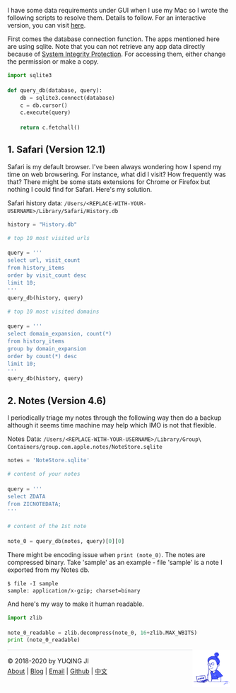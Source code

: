 I have some data requirements under GUI when I use my Mac so I wrote the following scripts to resolve them. Details to follow. For an interactive version, you can visit [here](https://github.com/gniquyij/tuqiu).

First comes the database connection function. The apps mentioned here are using sqlite. Note that you can not retrieve any app data directly because of [System Integrity Protection](https://en.wikipedia.org/wiki/System_Integrity_Protection). For accessing them, either change the permission or make a copy.


```python
import sqlite3

def query_db(database, query):
    db = sqlite3.connect(database)
    c = db.cursor()
    c.execute(query)
    
    return c.fetchall()
```

## 1. Safari (Version 12.1)

Safari is my default browser. I've been always wondering how I spend my time on web browsering. For instance, what did I visit? How frequently was that? There might be some stats extensions for Chrome or Firefox but nothing I could find for Safari. Here's my solution. 

Safari history data: `/Users/<REPLACE-WITH-YOUR-USERNAME>/Library/Safari/History.db`


```python
history = "History.db"
```


```python
# top 10 most visited urls

query = '''
select url, visit_count 
from history_items 
order by visit_count desc 
limit 10;
'''
query_db(history, query)
```


```python
# top 10 most visited domains

query = '''
select domain_expansion, count(*)
from history_items 
group by domain_expansion
order by count(*) desc 
limit 10;
'''
query_db(history, query)
```

## 2. Notes (Version 4.6)

I periodically triage my notes through the following way then do a backup although it seems time machine may help which IMO is not that flexible. 

Notes Data: `/Users/<REPLACE-WITH-YOUR-USERNAME>/Library/Group\ Containers/group.com.apple.notes/NoteStore.sqlite`


```python
notes = 'NoteStore.sqlite'
```


```python
# content of your notes

query = '''
select ZDATA 
from ZICNOTEDATA;
'''

# content of the 1st note

note_0 = query_db(notes, query)[0][0]
```

There might be encoding issue when `print (note_0)`. The notes are compressed binary. Take 'sample' as an example - file 'sample' is a note I exported from my Notes db. 
``` 
$ file -I sample
sample: application/x-gzip; charset=binary
```

And here's my way to make it human readable.


```python
import zlib

note_0_readable = zlib.decompress(note_0, 16+zlib.MAX_WBITS)
print (note_0_readable)
```

<div><a href="https://gniquyij.github.io/daily"><img src="https://github.com/gniquyij/gniquyij.github.io/blob/master/avatar.png?raw=true" style="float:right;width:85px;height:85px"/></a></div><div style="border-top:1px solid #e1e4e8;padding-top:16px"></div>
<div>© 2018-2020 by YUQING JI</div>
<div style="padding-top:0.3em"><a href="https://gniquyij.github.io/en/about">About</a> | <a href="https://gniquyij.github.io/">Blog</a> | <a href="mailto:yuqing.ji@outlook.com">Email</a> | <a href="https://github.com/gniquyij">Github</a> | <a href="https://gniquyij.github.io/zh">中文</a></div>